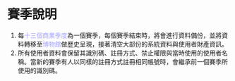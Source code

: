 # 賽季說明
1. 每<font color="#A3A3FF">十三個商業季度</font>為一個賽季，每個賽季結束時，將會進行資料備份，並將資料轉移至<font color="#A3A3FF">博物館</font>做歷史呈現，接著清空大部份的系統資料與使用者財產資訊。
1. 所有使用者資料會保留其識別碼、註冊方式、禁止權限與當時使用的使用者名稱。當新的賽季有人以同樣的註冊方式註冊相同帳號時，會繼承前一個賽季所使用的識別碼。